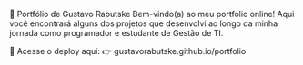 💼 Portfólio de Gustavo Rabutske
Bem-vindo(a) ao meu portfólio online! Aqui você encontrará alguns dos projetos que desenvolvi ao longo da minha jornada como programador e estudante de Gestão de TI.

🔗 Acesse o deploy aqui:
👉 gustavorabutske.github.io/portfolio
